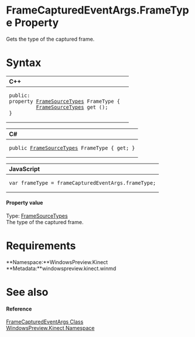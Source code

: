 FrameCapturedEventArgs.FrameType Property  
=========================================  

Gets the type of the captured frame. <span id="syntaxSection"></span>

Syntax  
======  

<table>
<colgroup>
<col width="100%" />
</colgroup>
<thead>
<tr class="header">
<th align="left">C++</th>
</tr>
</thead>
<tbody>
<tr class="odd">
<td align="left"><pre><code>public:  
property <a href="../../FrameSourceTypes_Enumeration.md">FrameSourceTypes</a> FrameType {  
         <a href="../../FrameSourceTypes_Enumeration.md">FrameSourceTypes</a> get ();  
}</code></pre></td>
</tr>
</tbody>
</table>

<table>
<colgroup>
<col width="100%" />
</colgroup>
<thead>
<tr class="header">
<th align="left">C#</th>
</tr>
</thead>
<tbody>
<tr class="odd">
<td align="left"><pre><code>public <a href="../../FrameSourceTypes_Enumeration.md">FrameSourceTypes</a> FrameType { get; }</code></pre></td>
</tr>
</tbody>
</table>

<table>
<colgroup>
<col width="100%" />
</colgroup>
<thead>
<tr class="header">
<th align="left">JavaScript</th>
</tr>
</thead>
<tbody>
<tr class="odd">
<td align="left"><pre><code>var frameType = frameCapturedEventArgs.frameType;</code></pre></td>
</tr>
</tbody>
</table>

<span id="ID4ER"></span>
#### Property value  

Type: [FrameSourceTypes](../../FrameSourceTypes_Enumeration.md)  
 The type of the captured frame.  

<span id="requirements"></span>

Requirements  
============  

**Namespace:**WindowsPreview.Kinect  
**Metadata:**windowspreview.kinect.winmd  

<span id="ID4E6"></span>

See also  
========  

<span id="ID4EBB"></span>
#### Reference  

[FrameCapturedEventArgs Class](../../FrameCapturedEventArgs_Class.md)  
 [WindowsPreview.Kinect Namespace](../../../Kinect.md)  



<!--Please do not edit the data in the comment block below.-->
<!--
TOCTitle : FrameType Property
RLTitle : FrameCapturedEventArgs.FrameType Property
KeywordK : FrameType property
KeywordK : FrameCapturedEventArgs.FrameType property
KeywordF : WindowsPreview.Kinect.FrameCapturedEventArgs.FrameType
KeywordF : FrameCapturedEventArgs.FrameType
KeywordF : FrameType
KeywordF : WindowsPreview.Kinect.FrameCapturedEventArgs.FrameType
KeywordA : P:WindowsPreview.Kinect.FrameCapturedEventArgs.FrameType
AssetID : P:WindowsPreview.Kinect.FrameCapturedEventArgs.FrameType
Locale : en-us
CommunityContent : 1
APIType : Managed
APILocation : windowspreview.kinect.winmd
APIName : WindowsPreview.Kinect.FrameCapturedEventArgs.FrameType
TargetOS : Windows
TopicType : kbSyntax
DevLang : VB
DevLang : CSharp
DevLang : JavaScript
DevLang : C++
DocSet : K4Wv2
ProjType : K4Wv2Proj
Technology : Kinect for Windows
Product : Kinect for Windows SDK v2
productversion : 20
-->
